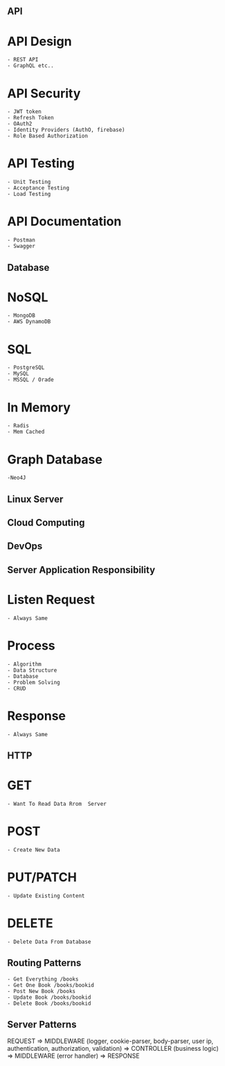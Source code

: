 ## API

# API Design

    - REST API
    - GraphQL etc..

# API Security

    - JWT token
    - Refresh Token
    - OAuth2
    - Identity Providers (AuthO, firebase)
    - Role Based Authorization

# API Testing

    - Unit Testing
    - Acceptance Testing
    - Load Testing

# API Documentation

    - Postman
    - Swagger

## Database

# NoSQL

    - MongoDB
    - AWS DynamoDB

# SQL

    - PostgreSQL
    - MySQL
    - MSSQL / Orade

# In Memory

    - Radis
    - Mem Cached

# Graph Database

    -Neo4J

## Linux Server

## Cloud Computing

## DevOps

## Server Application Responsibility

# Listen Request

    - Always Same

# Process

    - Algorithm
    - Data Structure
    - Database
    - Problem Solving
    - CRUD

# Response

    - Always Same

## HTTP

# GET

    - Want To Read Data Rrom  Server

# POST

    - Create New Data

# PUT/PATCH

    - Update Existing Content

# DELETE

    - Delete Data From Database

## Routing Patterns

    - Get Everything /books
    - Get One Book /books/bookid
    - Post New Book /books
    - Update Book /books/bookid
    - Delete Book /books/bookid

## Server Patterns

REQUEST => MIDDLEWARE (logger, cookie-parser, body-parser, user ip, authentication, authorization, validation) => CONTROLLER (business logic) => MIDDLEWARE (error handler) => RESPONSE
